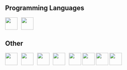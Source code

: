 ## Programming Languages

<img src="https://cdn.jsdelivr.net/gh/devicons/devicon/icons/javascript/javascript-original.svg" width="40" height="40"/> &nbsp;
<img src="https://cdn.jsdelivr.net/gh/devicons/devicon/icons/typescript/typescript-original.svg" width="40" height="40" />&nbsp;
 
## Other

<img src="https://cdn.jsdelivr.net/gh/devicons/devicon/icons/git/git-original.svg" width="40" height="40"/> &nbsp;
<img src="https://cdn.jsdelivr.net/gh/devicons/devicon/icons/github/github-original.svg" width="40" height="40"/> &nbsp;
<img src="https://cdn.jsdelivr.net/gh/devicons/devicon/icons/markdown/markdown-original.svg" width="40" height="40"/> &nbsp;
<img src="https://cdn.jsdelivr.net/gh/devicons/devicon/icons/vscode/vscode-original.svg" width="40" height="40"/> &nbsp;
<img src="https://cdn.jsdelivr.net/gh/devicons/devicon/icons/figma/figma-original.svg" width="40" height="40"/>
<img src="https://cdn.jsdelivr.net/gh/devicons/devicon/icons/bash/bash-original.svg" width="40" height="40"/>
<img src="https://cdn.jsdelivr.net/gh/devicons/devicon/icons/apple/apple-original.svg" width="40" height="40"/>
<img src="https://cdn.jsdelivr.net/gh/devicons/devicon/icons/linux/linux-original.svg" width="40" height="40"/>



<!-- <img src="https://cdn.jsdelivr.net/gh/devicons/devicon/icons/chrome/chrome-original.svg" width="40" height="40"/> &nbsp; -->


          
